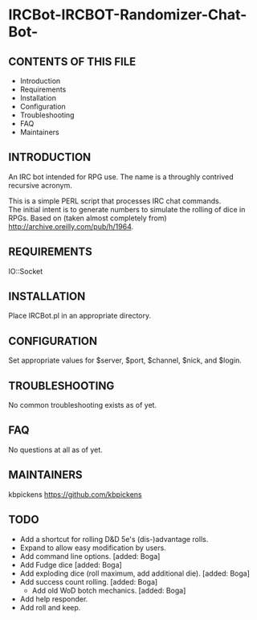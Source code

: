 # IRCBot-IRCBOT-Randomizer-Chat-Bot-
CONTENTS OF THIS FILE
---------------------
   
 * Introduction
 * Requirements
 * Installation
 * Configuration
 * Troubleshooting
 * FAQ
 * Maintainers
 
INTRODUCTION
------------
An IRC bot intended for RPG use.
The name is a throughly contrived recursive acronym.

This is a simple PERL script that processes IRC chat commands.  
The initial intent is to generate numbers to simulate the rolling of dice in RPGs.
Based on (taken almost completely from) http://archive.oreilly.com/pub/h/1964.

REQUIREMENTS
------------
IO::Socket

INSTALLATION
------------
Place IRCBot.pl in an appropriate directory.

CONFIGURATION
-------------
Set appropriate values for $server, $port, $channel, $nick, and $login.

TROUBLESHOOTING
---------------
No common troubleshooting exists as of yet.

FAQ
---
No questions at all as of yet.

MAINTAINERS
-----------
kbpickens https://github.com/kbpickens

TODO
----
* Add a shortcut for rolling D&D 5e's (dis-)advantage rolls.
* Expand to allow easy modification by users.
* Add command line options. [added: Boga]
* Add Fudge dice [added: Boga]
* Add exploding dice (roll maximum, add additional die). [added: Boga]
* Add success count rolling. [added: Boga]
    * Add old WoD botch mechanics. [added: Boga]
* Add help responder.
* Add roll and keep.
